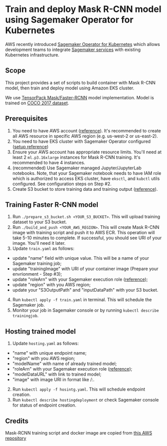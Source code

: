 # Train and deploy Mask R-CNN model using Sagemaker Operator for Kubernetes
AWS recently introduced [Sagemaker Operator for Kubernetes](https://aws.amazon.com/blogs/machine-learning/introducing-amazon-sagemaker-operators-for-kubernetes/) which allows development teams to integrate [Sagemaker services](https://aws.amazon.com/sagemaker/) with existing Kubernetes infrastructure.

## Scope
This project provides a set of scripts to build container with Mask R-CNN model, then train and deploy model using Amazon EKS cluster.

We use [TensorPack Mask/Faster-RCNN](https://github.com/tensorpack/tensorpack/tree/master/examples/FasterRCNN) model implementation. Model is trained on [COCO 2017 dataset](http://cocodataset.org/#home).

## Prerequisites
1. You need to have AWS account ([reference](https://aws.amazon.com/premiumsupport/knowledge-center/create-and-activate-aws-account/)). It's recommended to create all AWS resource in specific AWS region (e.g. us-west-2 or us-east-2).
2. You need to have EKS cluster with Sagemaker Operator configured ([setup reference](https://sagemaker.readthedocs.io/en/stable/amazon_sagemaker_operators_for_kubernetes.html#setup-and-operator-deployment))
3. Ensure your AWS account has appropriate resource limits. You'll need at least 2 `ml.p3.16xlarge` instances for Mask R-CNN training. It's recommended to have 4 instances. 
4. (recommended) Use Sagemaker managed Jupyter/JupyterLab notebooks. Note, that your Sagemaker notebook needs to have IAM role which is authorized to access EKS cluster, have `eksctl`, and `kubctl` utils configured. See configuration steps on Step #2.
5. Create S3 bucket to store training data and training output ([reference](https://docs.aws.amazon.com/AmazonS3/latest/user-guide/create-bucket.html)).

## Training Faster R-CNN model
1. Run `./prepare_s3_bucket.sh <YOUR_S3_BUCKET>`. This will upload training dataset to your S3 bucket. 
2. Run `./build_and_push <YOUR_AWS_REGION>`. This will create Mask R-CNN image with training script and push it to AWS ECR. This operation will take 5-10 minutes to complete. If successful, you should see URI of your image. You'll need it later.
3. Update `train.yaml` as follows:
- update "name" field with unique value. This will be a name of your Sagemaker training job;
- update "trainingImage" with URI of your container image (Prepare your envrionment - Step #3);
- update "roleArn" with your Sagemaker execution role ([reference](https://docs.aws.amazon.com/sagemaker/latest/dg/sagemaker-roles.html));
- update "region" with you AWS region;
- update your "S3OutputPath" and "inputDataPath" with your S3 bucket.
4. Run `kubectl apply -f train.yaml` in terminal. This will schedule the Sagemaker job.
5. Monitor your job in Sagemaker console or by running `kubectl describe trainingjob`.

## Hosting trained model
1. Update `hosting.yaml` as follows:
 - "name" with unique endpoint name;
 - "region" with you AWS region;
 - "modelName" with name of already trained model;
 - "roleArn" with your Sagemaker execution role ([reference](https://docs.aws.amazon.com/sagemaker/latest/dg/sagemaker-roles.html));
- "modelDataURL" with link to trained model;
- "image" with image URI in format like <container registry url>/<image>:<version>.
2. Run `kubectl apply -f hosintg.yaml`. This will schedule endpoint creation.
3. Run `kubectl describe hostingdeployment` or check Sagemaker console for status of endpoint creation.

## Credits
Mask-RCNN training script and docker image are copied from [this AWS repository](https://github.com/awslabs/amazon-sagemaker-examples/tree/master/advanced_functionality/distributed_tensorflow_mask_rcnn)
